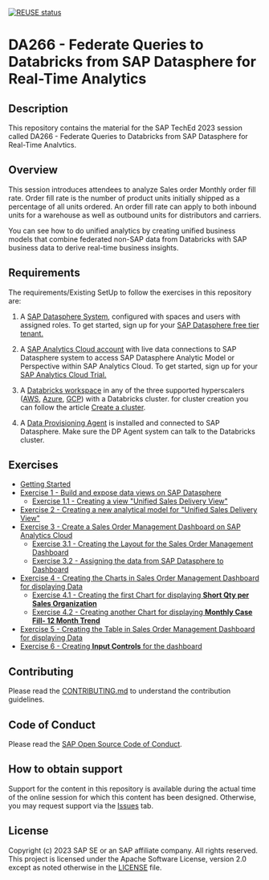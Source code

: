 [![REUSE status](https://api.reuse.software/badge/github.com/SAP-samples/teched2023-DA266)](https://api.reuse.software/info/github.com/SAP-samples/teched2023-DA266)

# DA266 - Federate Queries to Databricks from SAP Datasphere for Real-Time Analytics

## Description

This repository contains the material for the SAP TechEd 2023 session called DA266 - Federate Queries to Databricks from SAP Datasphere for Real-Time Analvtics.

## Overview

This session introduces attendees to analyze Sales order Monthly order fill rate. Order fill rate is the number of product units initially shipped as a percentage of all units ordered. An order fill rate can apply to both inbound units for a warehouse as well as outbound units for distributors and carriers.

You can see how to do unified analytics by creating unified business models that combine federated non-SAP data from Databricks with SAP business data to derive real-time business insights.  

## Requirements

The requirements/Existing SetUp to follow the exercises in this repository are:

1. A [SAP Datasphere System](https://www.sap.com/india/products/technology-platform/datasphere.html), configured with spaces and users with assigned roles. 
To get started, sign up for your [SAP Datasphere free tier tenant.](https://www.sap.com/products/technology-platform/datasphere/trial.html)

2. A [SAP Analytics Cloud account](https://www.sap.com/india/products/technology-platform/cloud-analytics.html) with live data connections to SAP Datasphere system to access SAP Datasphere Analytic Model or Perspective within SAP Analytics Cloud.
To get started, sign up for your [SAP Analytics Cloud Trial.](https://www.sap.com/products/technology-platform/cloud-analytics/trial.html)

3. A [Databricks workspace](https://docs.databricks.com/en/administration-guide/workspace/index.html) in any of the three supported hyperscalers
([AWS](https://aws.amazon.com/solutions/partners/databricks/),
[Azure](https://learn.microsoft.com/en-us/azure/databricks/marketplace/),
[GCP](https://cloud.google.com/databricks)) with a Databricks cluster. for cluster creation you can follow the article [Create a cluster](https://docs.gcp.databricks.com/clusters/configure.html).

4. A [Data Provisioning Agent](https://help.sap.com/docs/SAP_DATASPHERE/9f804b8efa8043539289f42f372c4862/8f6185069a51404ebf23c684fee8cf39.html?q=dp%20agent) is installed and connected to SAP Datasphere. Make sure the DP Agent system can talk to the Databricks cluster. 

## Exercises

- [Getting Started](exercises/ex0/)
- [Exercise 1 - Build and expose data views on SAP Datasphere](exercises/ex1/)
    - [Exercise 1.1 - Creating a view "Unified Sales Delivery View"](exercises/ex1#exercise-11-sub-exercise-1-description)
- [Exercise 2 - Creating a new analytical model for "Unified Sales Delivery View"](exercises/ex2/)
- [Exercise 3 - Create a Sales Order Management Dashboard on SAP Analytics Cloud](exercises/ex3/)
    - [Exercise 3.1 - Creating the Layout for the Sales Order Management Dashboard](exercises/ex3#exercise-31-creating-the-layout-for-the-sales-order-management-dashboard)
    - [Exercise 3.2 - Assigning the data from SAP Datasphere to Dashboard](exercises/ex3#exercise-32-assigning-the-data-from-sap-datasphere-to-dashboard)
- [Exercise 4 - Creating the Charts in Sales Order Management Dashboard for displaying Data](exercises/ex4/)
    - [Exercise 4.1 - Creating the first Chart for displaying **Short Qty per Sales Organization**](exercises/ex4#exercise-41-creating-the-first-chart-for-displaying-quantity-per-product-category)
    - [Exercise 4.2 - Creating another Chart for displaying **Monthly Case Fill- 12 Month Trend**](exercises/ex4#exercise-42-creating-another-chart-for-displaying-discount-per-product-category)
- [Exercise 5 - Creating the Table in Sales Order Management Dashboard for displaying Data](exercises/ex5/)
- [Exercise 6 - Creating **Input Controls** for the dashboard](exercises/ex6/)

## Contributing
Please read the [CONTRIBUTING.md](./CONTRIBUTING.md) to understand the contribution guidelines.

## Code of Conduct
Please read the [SAP Open Source Code of Conduct](https://github.com/SAP-samples/.github/blob/main/CODE_OF_CONDUCT.md).

## How to obtain support
Support for the content in this repository is available during the actual time of the online session for which this content has been designed. Otherwise, you may request support via the [Issues](../../issues) tab.

## License
Copyright (c) 2023 SAP SE or an SAP affiliate company. All rights reserved. This project is licensed under the Apache Software License, version 2.0 except as noted otherwise in the [LICENSE](LICENSES/Apache-2.0.txt) file.
